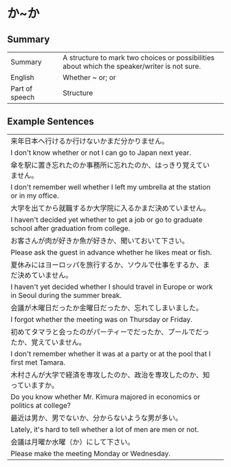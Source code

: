 # か~か

## Summary

<table><tr>   <td>Summary<td>   <td>A structure to mark two choices or possibilities about which the speaker/writer is not sure.</td><tr><tr>   <td>English<td>   <td>Whether ~ or; or</td><tr><tr>   <td>Part of speech<td>   <td>Structure</td><tr></table></table></table>

## Example Sentences

<table><tr><td>来年日本へ行けるか行けないかまだ分かりません。<td><tr><tr><td>I don't know whether or not I can go to Japan next year.<td><tr><tr><td>傘を駅に置き忘れたのか事務所に忘れたのか、はっきり覚えていません。<td><tr><tr><td>I don't remember well whether I left my umbrella at the station or in my office.<td><tr><tr><td>大学を出てから就職するか大学院に入るかまだ決めていません。<td><tr><tr><td>I haven't decided yet whether to get a job or go to graduate school after graduation from college.<td><tr><tr><td>お客さんが肉が好きか魚が好きか、聞いておいて下さい。<td><tr><tr><td>Please ask the guest in advance whether he likes meat or fish.<td><tr><tr><td>夏休みにはヨーロッパを旅行するか、ソウルで仕事をするか、まだ決めていません。<td><tr><tr><td>I haven't yet decided whether I should travel in Europe or work in Seoul during the summer break.<td><tr><tr><td>会議が木曜日だったか金曜日だったか、忘れてしまいました。<td><tr><tr><td>I forgot whether the meeting was on Thursday or Friday.<td><tr><tr><td>初めてタマラと会ったのがパーティーでだったか、プールでだったか、覚えていません。<td><tr><tr><td>I don't remember whether it was at a party or at the pool that I first met Tamara.<td><tr><tr><td>木村さんが大学で経済を専攻したのか、政治を専攻したのか、知っていますか。<td><tr><tr><td>Do you know whether Mr. Kimura majored in economics or politics at college?<td><tr><tr><td>最近は男か、男でないか、分からないような男が多い。<td><tr><tr><td>Lately, it's hard to tell whether a lot of men are men or not.<td><tr><tr><td>会議は月曜か水曜（か）にして下さい。<td><tr><tr><td>Please make the meeting Monday or Wednesday.<td><tr></table>

